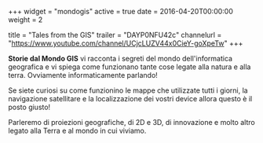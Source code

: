 +++
widget = "mondogis"
active = true
date = 2016-04-20T00:00:00
weight = 2

title = "Tales from the GIS"
trailer = "DAYP0NFU42c"
channelurl = "https://www.youtube.com/channel/UCjcLUZV44x0CieY-goXpeTw"
+++

**Storie dal Mondo GIS** vi racconta i segreti del mondo dell'informatica geografica e vi spiega come funzionano tante cose legate alla natura e alla terra. Ovviamente informaticamente parlando!

Se siete curiosi su come funzionino le mappe che utilizzate tutti i giorni, la navigazione satellitare e la localizzazione dei vostri device allora questo è il posto giusto!

Parleremo di proiezioni geografiche, di 2D e 3D, di innovazione e molto altro legato alla Terra e al mondo in cui viviamo.

